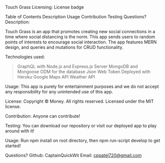 Touch Grass
Licensing:
License badge

Table of Contents
Description
Usage
Contribution
Testing
Questions?
Description:

Touch Grass is an app that promotes creating new social connections in a time where social distancing is the norm. This app sends users to random points of interests to encourage social interaction. The app features MERN design, and queries and mutations for CRUD functionality.

Technologies used:

> GraphQL with Node.js and Express.js Server
> MongoDB and Mongoose ODM for the database
> Json Web Token
> Deployed with Heroku
> Google Maps API
> Weather API

Usage:
This app is purely for entertainment purposes and we do not accept any responsibility for any unintended use of this app.

License:
Copyright © Money. All rights reserved. Licensed under the MIT license.

Contribution:
Anyone can contribute!

Testing:
You can download our repository or visit our deployed app to play around with it!

Usage:
Run npm install on root directory, then npm run-script develop to get started!

Questions?
Github: CaptainQuickWit
Email: cppatel720@gmail.com
